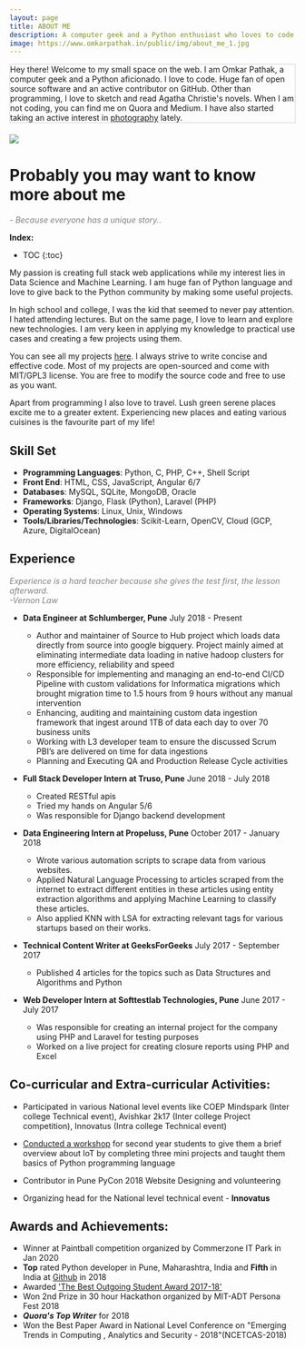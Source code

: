 ```yaml
---
layout: page
title: ABOUT ME
description: A computer geek and a Python enthusiast who loves to code. Huge fan of open source softwares and an active contributor on GitHub. Also love to sketch and read Agatha Christie's novels.
image: https://www.omkarpathak.in/public/img/about_me_1.jpg
---
```


<p class="message scroll-effect" style="margin-bottom: 20px;border: 1px solid #D3D3D3;">
  Hey there! Welcome to my small space on the web. I am Omkar Pathak, a computer geek and a Python aficionado. I love to code. Huge fan of open source software and an active contributor on GitHub. Other than programming, I love to sketch and read Agatha Christie's novels. When I am not coding, you can find me on Quora and Medium. I have also started taking an active interest in <a href="/photography/">photography</a> lately.
</p>

<div class="scroll-effect">
    <img src="{{ "public/img/about_me_5.jpg" | relative_url }}">
</div>

<h1>Probably you may want to know more about me</h1>

<i style="color: gray">- Because everyone has a unique story..</i>

<b>Index:</b>
* TOC
{:toc}

<!-- <p class="message scroll-effect" style="margin-bottom: 20px;"> -->
My passion is creating full stack web applications while my interest lies in Data Science and Machine Learning. I am huge fan of Python language and love to give back to the Python community by making some useful projects.
<!-- </p> -->

In high school and college, I was the kid that seemed to never pay attention. I hated attending lectures. But on the same page, I love to learn and explore new technologies. I am very keen in applying my knowledge to practical use cases and creating a few projects using them.

You can see all my projects [here](/projects/). I always strive to write concise and effective code. Most of my projects are open-sourced and come with MIT/GPL3 license. You are free to modify the source code and free to use as you want.

Apart from programming I also love to travel. Lush green serene places excite me to a greater extent. Experiencing new places and eating various cuisines is the favourite part of my life!

<!-- Take an example of this website, my [previous website](old-website.omkarpathak.in) was built upon PHP and then I came to know about [Jekyll](https://jekyllrb.com/). Jekyll helped me create fabulous websites with faster load speeds and great ease. For personal websites and blogs, Jekyll is a great alternative to wordpress websites. -->

## Skill Set

- **Programming Languages**: Python, C, PHP, C++, Shell Script
- **Front End**: HTML, CSS, JavaScript, Angular 6/7
- **Databases**: MySQL, SQLite, MongoDB, Oracle
- **Frameworks**: Django, Flask (Python), Laravel (PHP)
- **Operating Systems**: Linux, Unix, Windows
- **Tools/Libraries/Technologies**: Scikit-Learn, OpenCV, Cloud (GCP, Azure, DigitalOcean)

##   Experience

<i style="color: gray">Experience is a hard teacher because she gives the test first, the lesson afterward.</i><br>
<i style="color: gray">-Vernon Law</i>

* **Data Engineer at Schlumberger, Pune**
July 2018 - Present
  - Author and maintainer of Source to Hub project which loads data directly from source into google bigquery. Project mainly aimed at eliminating intermediate data loading in native hadoop clusters for more efficiency, reliability and speed
  - Responsible for implementing and managing an end-to-end CI/CD Pipeline with custom validations for Informatica migrations which brought migration time to 1.5 hours from 9 hours without any manual intervention
  - Enhancing, auditing and maintaining custom data ingestion framework that ingest around 1TB of data each day to over 70 business units
  - Working with L3 developer team to ensure the discussed Scrum PBI’s are delivered on time for data ingestions
  - Planning and Executing QA and Production Release Cycle activities

* **Full Stack Developer Intern at Truso, Pune**
June 2018 - July 2018

  - Created RESTful apis
  - Tried my hands on Angular 5/6
  - Was responsible for Django backend development

* **Data Engineering Intern at Propeluss, Pune**
October 2017 - January 2018

  - Wrote various automation scripts to scrape data from various websites.
  - Applied Natural Language Processing to articles scraped from the internet to extract different entities in these articles using entity extraction algorithms and applying Machine Learning to classify these articles.
  - Also applied KNN with LSA for extracting relevant tags for various startups based on their works.

* **Technical Content Writer at GeeksForGeeks**
July 2017 - September 2017

  - Published 4 articles for the topics such as Data Structures and Algorithms and Python

* **Web Developer Intern at Softtestlab Technologies, Pune**
June 2017 - July 2017

  - Was responsible for creating an internal project for the company using PHP and Laravel for testing purposes
  - Worked on a live project for creating closure reports using PHP and Excel

## Co-curricular and Extra-curricular Activities:

- Participated in various National level events like COEP Mindspark (Inter college Technical event), Avishkar 2k17 (Inter college Project competition), Innovatus (Intra college Technical event)

- [Conducted a workshop](https://www.omkarpathak.in/2017/01/10/iot-workshop/) for second year students to give them a brief overview about IoT by completing three mini projects and taught them basics of Python programming language

- Contributor in Pune PyCon 2018 Website Designing and volunteering

- Organizing head for the National level technical event - **Innovatus**

## Awards and Achievements:

- Winner at Paintball competition organized by Commerzone IT Park in Jan 2020
- **Top** rated Python developer in Pune, Maharashtra, India and **Fifth** in India at [Github](http://git-awards.com/users/omkarpathak) in 2018
- Awarded ['The Best Outgoing Student Award 2017-18'](/best-outgoing-student-award/)
- Won 2nd Prize in 30 hour Hackathon organized by MIT-ADT Persona Fest 2018
- ***Quora's Top Writer*** for 2018
- Won the Best Paper Award in National Level Conference on "Emerging Trends in Computing , Analytics and Security - 2018"(NCETCAS-2018)
